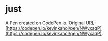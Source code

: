 # just

A Pen created on CodePen.io. Original URL: [https://codepen.io/kevinkahoi/pen/NWyxaqP](https://codepen.io/kevinkahoi/pen/NWyxaqP).

